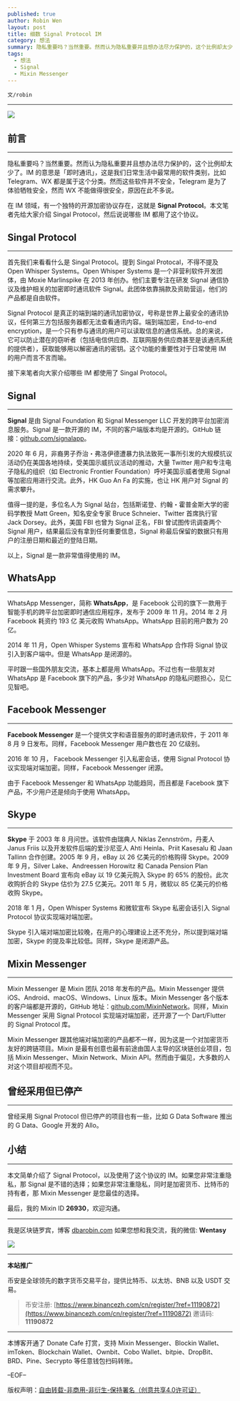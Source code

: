 ```yaml
---
published: true
author: Robin Wen
layout: post
title: 细数 Signal Protocol IM
category: 想法
summary: 隐私重要吗？当然重要。然而认为隐私重要并且想办法尽力保护的，这个比例却太少了。IM 的意思是「即时通讯」，这是我们日常生活中最常用的软件类别，比如 Telegram、WX 都是属于这个分类。然而这些软件并不安全，Telegram 是为了体验牺牲安全，然而 WX 不能做得很安全，原因在此不多说。在 IM 领域，有一个独特的开源加密协议存在，这就是 Signal Protocol。本文简单介绍了 Signal Protocol，以及使用了这个协议的 IM。如果您非常注重隐私，那 Signal 是不错的选择；如果您非常注重隐私，同时是加密货币、比特币的持有者，那 Mixin Messenger 是您最佳的选择。
tags:
  - 想法
  - Signal
  - Mixin Messenger
---
```


`文/robin`

***

![](https://cdn.dbarobin.com/xavhs5u.png)

## 前言
***

隐私重要吗？当然重要。然而认为隐私重要并且想办法尽力保护的，这个比例却太少了。IM 的意思是「即时通讯」，这是我们日常生活中最常用的软件类别，比如 Telegram、WX 都是属于这个分类。然而这些软件并不安全，Telegram 是为了体验牺牲安全，然而 WX 不能做得很安全，原因在此不多说。

在 IM 领域，有一个独特的开源加密协议存在，这就是 **Signal Protocol**。本文笔者先给大家介绍 Singal Protocol，然后说说哪些 IM 都用了这个协议。

## Singal Protocol
***

首先我们来看看什么是 Singal Protocol。提到 Singal Protocal，不得不提及 Open Whisper Systems。Open Whisper Systems 是一个非营利软件开发团体，由 Moxie Marlinspike 在 2013 年创办。他们主要专注在研发 Signal 通信协议及维护相关的加密即时通讯软件 Signal。此团体依靠捐款及资助营运，他们的产品都是自由软件。

Signal Protocol 是真正的端到端的通讯加密协议，号称是世界上最安全的通讯协议，任何第三方包括服务器都无法查看通讯内容。端到端加密，End-to-end encryption，是一个只有参与通讯的用户可以读取信息的通信系统。总的来说，它可以防止潜在的窃听者（包括电信供应商、互联网服务供应商甚至是该通讯系统的提供者），获取能够用以解密通讯的密钥。这个功能的重要性对于日常使用 IM 的用户而言不言而喻。

接下来笔者向大家介绍哪些 IM 都使用了 Singal Protocol。

## Signal
***

**Signal** 是由 Signal Foundation 和 Signal Messenger LLC 开发的跨平台加密消息服务。Signal 是一款开源的 IM，不同的客户端版本均是开源的。GitHub 链接：[github.com/signalapp](https://github.com/signalapp)。

2020 年 6 月，非裔男子乔治・弗洛伊德遭暴力执法致死一事所引发的大规模抗议活动仍在美国各地持续，受美国示威抗议活动的推动，大量 Twitter 用户和专注电子隐私的组织（如 Electronic Frontier Foundation）呼吁美国示威者使用 Signal 等加密应用进行交流。此外，HK Guo An Fa 的实施，也让 HK 用户对 Signal 的需求攀升。

值得一提的是，多位名人为 Signal 站台，包括斯诺登、约翰・霍普金斯大学的密码学教授 Matt Green，知名安全专家 Bruce Schneier、Twitter 首席执行官 Jack Dorsey。此外，美国 FBI 也曾为 Signal 正名，FBI 曾试图传讯调查两个 Signal 用户，结果最后没有拿到任何重要信息，Signal 称最后保留的数据只有用户的注册日期和最近的登陆日期。

以上，Signal 是一款非常值得使用的 IM。

## WhatsApp
***

WhatsApp Messenger，简称 **WhatsApp**，是 Facebook 公司的旗下一款用于智能手机的跨平台加密即时通信应用程序，发布于 2009 年 11 月。2014 年 2 月 Facebook 耗资约 193 亿 美元收购 WhatsApp。WhatsApp 目前的用户数为 20 亿。

2014 年 11 月，Open Whisper Systems 宣布和 WhatsApp 合作将 Signal 协议引入到客户端中。但是 WhatsApp 是闭源的。

平时跟一些国外朋友交流，基本上都是用 WhatsApp。不过也有一些朋友对 WhatsApp 是 Facebook 旗下的产品，多少对 WhatsApp 的隐私问题担心，见仁见智吧。

## Facebook Messenger
***

**Facebook Messenger** 是一个提供文字和语音服务的即时通讯软件，于 2011 年 8 月 9 日发布。同样，Facebook Messenger 用户数也在 20 亿级别。

2016 年 10 月， Facebook Messenger 引入私密会话，使用 Signal Protocol 协议实现端对端加密。同样，Facebook Messenger 闭源。

由于 Facebook Messenger 和 WhatsApp 功能趋同，而且都是 Facebook 旗下产品，不少用户还是倾向于使用 WhatsApp。

## Skype
***

**Skype** 于 2003 年 8 月问世。该软件由瑞典人 Niklas Zennström，丹麦人 Janus Friis 以及开发软件后端的爱沙尼亚人 Ahti Heinla、Priit Kasesalu 和 Jaan Tallinn 合作创建。2005 年 9 月，eBay 以 26 亿美元的价格购得 Skype。2009 年 9 月，Silver Lake、Andreessen Horowitz 和 Canada Pension Plan Investment Board 宣布向 eBay 以 19 亿美元购入 Skype 的 65% 的股份。此次收购折合的 Skype 估价为 27.5 亿美元。2011 年 5 月，微软以 85 亿美元的价格收购 Skype。

2018 年 1 月，Open Whisper Systems 和微软宣布 Skype 私密会话引入 Signal Protocol 协议实现端对端加密。

Skype 引入端对端加密比较晚，在用户的心理建设上还不充分，所以提到端对端加密，Skype 的提及率比较低。同样，Skype 是闭源产品。

## Mixin Messenger
***

Mixin Messenger 是 Mixin 团队 2018 年发布的产品。Mixin Messenger 提供 iOS、Android、macOS、Windows、Linux 版本。Mixin Messenger 各个版本的客户端都是开源的，GitHub 地址：[github.com/MixinNetwork](https://github.com/MixinNetwork/)。同样，Mixin Messenger 采用 Signal Protocol 实现端对端加密，还开源了一个 Dart/Flutter 的 Signal Protocol 库。

Mixin Messenger 跟其他端对端加密的产品都不一样，因为这是一个对加密货币友好的跨链项目。Mixin 是最有创意也最有前途由国人主导的区块链创业项目，包括 Mixin Messenger、Mixin Network、Mixin API。然而由于偏见，大多数的人对这个项目却视而不见。

## 曾经采用但已停产
***

曾经采用 Signal Protocol 但已停产的项目也有一些，比如 G Data Software 推出的 G Data、Google 开发的 Allo。

## 小结
***

本文简单介绍了 Signal Protocol，以及使用了这个协议的 IM。如果您非常注重隐私，那 Signal 是不错的选择；如果您非常注重隐私，同时是加密货币、比特币的持有者，那 Mixin Messenger 是您最佳的选择。

最后，我的 Mixin ID **26930**，欢迎沟通。

***

我是区块链罗宾，博客 [dbarobin.com](https://dbarobin.com/)
如果您想和我交流，我的微信: **Wentasy**

![](https://cdn.dbarobin.com/v4yywe2.png)

***

**本站推广**

币安是全球领先的数字货币交易平台，提供比特币、以太坊、BNB 以及 USDT 交易。

> 币安注册: [https://www.binancezh.com/cn/register/?ref=11190872](https://www.binancezh.com/cn/register/?ref=11190872)
> 邀请码: **11190872**

***

本博客开通了 Donate Cafe 打赏，支持 Mixin Messenger、Blockin Wallet、imToken、Blockchain Wallet、Ownbit、Cobo Wallet、bitpie、DropBit、BRD、Pine、Secrypto 等任意钱包扫码转账。

<center>
    <div class="--donate-button"
         data-button-id="f8b9df0d-af9a-460d-8258-d3f435445075"
    ></div>
</center>

–EOF–

版权声明：[自由转载-非商用-非衍生-保持署名（创意共享4.0许可证）](http://creativecommons.org/licenses/by-nc-nd/4.0/deed.zh)